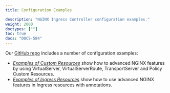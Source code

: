 ```yaml
---
title: Configuration Examples

description: "NGINX Ingress Controller configuration examples."
weight: 2000
doctypes: [""]
toc: true
docs: "DOCS-584"
---
```



Our [GitHub repo](https://github.com/nginxinc/kubernetes-ingress) includes a number of configuration examples:
* [*Examples of Custom Resources*](https://github.com/nginxinc/kubernetes-ingress/tree/v3.0.1/examples/custom-resources) show how to advanced NGINX features by using VirtualServer, VirtualServerRoute, TransportServer and Policy Custom Resources.
* [*Examples of Ingress Resources*](https://github.com/nginxinc/kubernetes-ingress/tree/v3.0.1/examples/ingress-resources) show how to use advanced NGINX features in Ingress resources with annotations.
